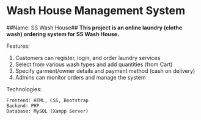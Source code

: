 # Wash House Management System
##Name: SS Wash House##
**This project is an online laundry (clothe wash) ordering system for SS Wash House.**

Features:
1. Customers can register, login, and order laundry services
2. Select from various wash types and add quantities (from Cart)
3. Specify garment/owner details and payment method (cash on delivery)
4. Admins can monitor orders and manage the system

Technologies:
```
Frontend: HTML, CSS, Bootstrap
Backend: PHP
Database: MySQL (Xampp Server)
```
